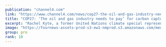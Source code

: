 ```yaml
---
publication: "channel4.com"
link: "https://www.channel4.com/news/cop27-the-oil-and-gas-industry-needs-to-pay-for-carbon-capture-says-un-climate-rep"
title: "COP27: ‘The oil and gas industry needs to pay’ for carbon capture says UN climate rep"
excerpt: "Rachel Kyte, a former United Nations climate special representative joins from Massachusetts."
image: "https://fournews-assets-prod-s3-ew1-nmprod.s3.amazonaws.com/media/2022/11/RACHEL-THUMB-1920x1080.png"
group: pro
rank: 18
---
```

